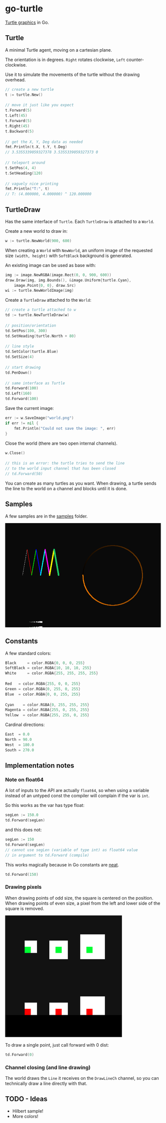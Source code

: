 # go-turtle

[Turtle graphics](https://en.wikipedia.org/wiki/Turtle_graphics)
in Go.

## Turtle

A minimal Turtle agent, moving on a cartesian plane.

The orientation is in degrees.
`Right` rotates clockwise, `Left` counter-clockwise.

Use it to simulate the movements of the turtle without the drawing overhead.

```go
// create a new turtle
t := turtle.New()

// move it just like you expect
t.Forward(5)
t.Left(45)
t.Forward(5)
t.Right(45)
t.Backward(5)

// get the X, Y, Deg data as needed
fmt.Println(t.X, t.Y, t.Deg)
// 3.5355339059327378 3.5355339059327373 0

// teleport around
t.SetPos(4, 4)
t.SetHeading(120)

// vaguely nice printing
fmt.Println("T:", t)
// T: (4.000000, 4.000000) ^ 120.000000
```

## TurtleDraw

Has the same interface of `Turtle`.
Each `TurtleDraw` is attached to a `World`.

Create a new world to draw in:

```go
w := turtle.NewWorld(900, 600)
```

When creating a `World` with `NewWorld`,
an uniform image of the requested size `(width, height)`
with `SoftBlack` background is generated.

An existing image can be used as base with:

```go
img := image.NewRGBA(image.Rect(0, 0, 900, 600))
draw.Draw(img, img.Bounds(), &image.Uniform{turtle.Cyan},
    image.Point{0, 0}, draw.Src)
wi := turtle.NewWorldImage(img)
```

Create a `TurtleDraw` attached to the `World`:

```go
// create a turtle attached to w
td := turtle.NewTurtleDraw(w)

// position/orientation
td.SetPos(100, 300)
td.SetHeading(turtle.North + 80)

// line style
td.SetColor(turtle.Blue)
td.SetSize(4)

// start drawing
td.PenDown()

// same interface as Turtle
td.Forward(100)
td.Left(160)
td.Forward(100)
```

Save the current image:

```go
err := w.SaveImage("world.png")
if err != nil {
    fmt.Println("Could not save the image: ", err)
}
```

Close the world (there are two open internal channels).

```go
w.Close()

// this is an error: the turtle tries to send the line
// to the world input channel that has been closed
// td.Forward(50)
```

You can create as many turtles as you want.
When drawing, a turtle sends the line to the world on a channel
and blocks until it is done.

## Samples

A few samples are in the
[samples](./samples/draw)
folder.

![sample world](samples/draw/world.png)

## Constants

A few standard colors:

```go
Black     = color.RGBA{0, 0, 0, 255}
SoftBlack = color.RGBA{10, 10, 10, 255}
White     = color.RGBA{255, 255, 255, 255}

Red   = color.RGBA{255, 0, 0, 255}
Green = color.RGBA{0, 255, 0, 255}
Blue  = color.RGBA{0, 0, 255, 255}

Cyan    = color.RGBA{0, 255, 255, 255}
Magenta = color.RGBA{255, 0, 255, 255}
Yellow  = color.RGBA{255, 255, 0, 255}
```

Cardinal directions:

```go
East  = 0.0
North = 90.0
West  = 180.0
South = 270.0
```

## Implementation notes

### Note on float64

A lot of inputs to the API are actually `float64`, so when using a variable
instead of an untyped const the compiler will complain if the var is `int`.

So this works as the var has type float:

```go
segLen := 150.0
td.Forward(segLen)
```

and this does not:

```go
segLen := 150
td.Forward(segLen)
// cannot use segLen (variable of type int) as float64 value
// in argument to td.Forward (compile)
```

This works magically because in Go constants are
[neat](https://blog.golang.org/constants).

```go
td.Forward(150)
```

### Drawing pixels

When drawing points of odd size, the square is centered on the position.
When drawing points of even size, 
a pixel from the left and lower side of the square is removed.

![drawing pixels of even size](samples/draw/pixels.png)

To draw a single point, just call forward with 0 dist:

```go
td.Forward(0)
```

### Channel closing (and line drawing)

The world draws the `Line` it receives on the `DrawLineCh` channel,
so you can technically draw a line directly with that.

## TODO - Ideas

* Hilbert sample!
* More colors!
